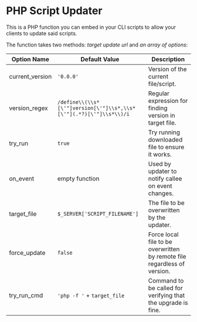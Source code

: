 PHP Script Updater
==================

This is a PHP function you can embed in your CLI scripts to allow your clients to update said scripts.

The function takes two methods: *target update url* and *an array of options*:

| Option Name      | Default Value                                                                   | Description                                                               |
|------------------|---------------------------------------------------------------------------------|---------------------------------------------------------------------------|
| current_version  | `'0.0.0'`                                                                       | Version of the current file/script.                                       |
| version_regex    | `/define\\(\\s*[\'"]version[\'"]\\s*,\\s*[\'"](.*?)[\'"]\\s*\\)/i`              | Regular expression for finding version in target file.                    |
| try_run          | `true`                                                                          | Try running downloaded file to ensure it works.                           |
| on_event         | empty function                                                                  | Used by updater to notify callee on event changes.                        |
| target_file      | `$_SERVER['SCRIPT_FILENAME']`                                                   | The file to be overwritten by the updater.                                |
| force_update     | `false`                                                                         | Force local file to be overwritten by remote file regardless of version.  |
| try_run_cmd      | `'php -f '` + `target_file`                                                     | Command to be called for verifying that the upgrade is fine.              |